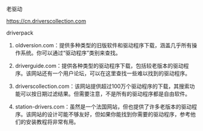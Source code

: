 老驱动

https://cn.driverscollection.com

driverpack





1. oldversion.com：提供多种类型的旧版软件和驱动程序下载，涵盖几乎所有操作系统。你可以通过“驱动程序”类别来查找。

1. driverguide.com：提供各种类型的驱动程序下载，包括较老版本的驱动程序。该网站还有一个用户论坛，可以在这里查找一些难以找到的驱动程序。

1. driverscollection.com：该网站提供超过100万个驱动程序的下载，其搜索功能可以按日期过滤结果。但需要注意，不是所有的驱动程序都是自由软件。

1. station-drivers.com：虽然是一个法国网站，但也提供了许多老版本的驱动程序。该网站的设计可能不够友好，但如果你能找到你需要的驱动程序，参考他们的安装教程将非常有用。